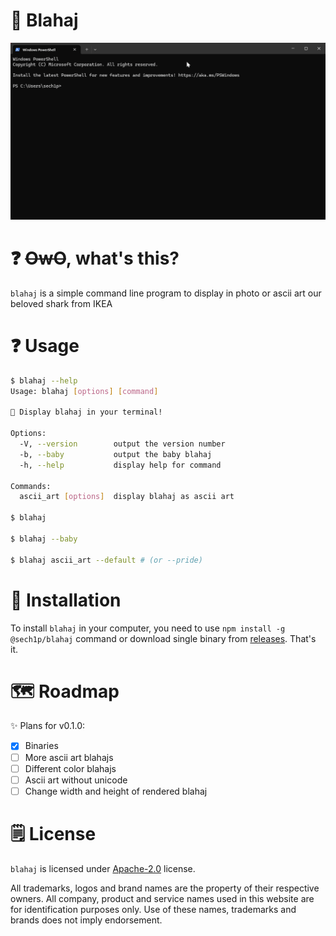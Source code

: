# 🦈 Blahaj

<p align="center">
    <img src="images/blahaj_showcase.gif" alt="blahaj command-line program showcase" />
</p>

# ❓ ~~OwO~~, what's this?

`blahaj` is a simple command line program to display in photo or ascii art our beloved shark from IKEA

# ❓ Usage

```sh
$ blahaj --help
Usage: blahaj [options] [command]

🦈 Display blahaj in your terminal!

Options:
  -V, --version        output the version number
  -b, --baby           output the baby blahaj   
  -h, --help           display help for command 

Commands:
  ascii_art [options]  display blahaj as ascii art

$ blahaj

$ blahaj --baby

$ blahaj ascii_art --default # (or --pride)
```

# 💾 Installation

To install `blahaj` in your computer, you need to use `npm install -g @sech1p/blahaj` command or download single binary from [releases](https://github.com/sech1p/blahaj/releases). That's it.

# 🗺️ Roadmap

✨ Plans for v0.1.0:

- [X] Binaries
- [ ] More ascii art blahajs
- [ ] Different color blahajs
- [ ] Ascii art without unicode
- [ ] Change width and height of rendered blahaj

# 🗒️ License

`blahaj` is licensed under [Apache-2.0](LICENSE) license.

All trademarks, logos and brand names are the property of their respective owners. All company, product and service names used in this website are for identification purposes only. Use of these names, trademarks and brands does not imply endorsement.